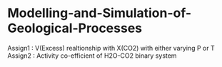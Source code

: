 # Modelling-and-Simulation-of-Geological-Processes

Assign1 : V(Excess) realtionship with X(CO2) with either varying P or T
Assign2 : Activity co-efficient of H2O-CO2 binary system
